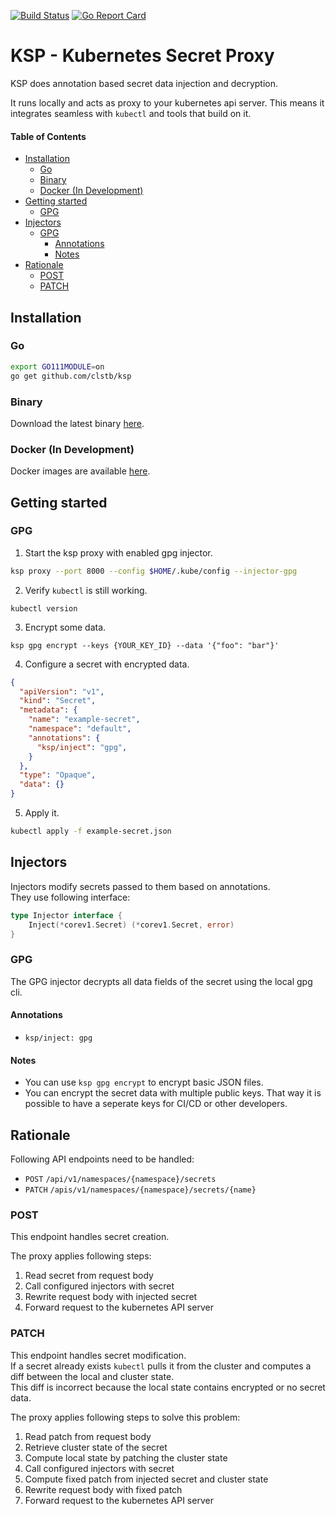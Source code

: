 [![Build Status](https://ci.clstb.codes/api/badges/clstb/ksp/status.svg)](https://ci.clstb.codes/clstb/ksp)
[![Go Report Card](https://goreportcard.com/badge/github.com/clstb/ksp)](https://goreportcard.com/report/github.com/clstb/ksp)
# KSP - Kubernetes Secret Proxy <!-- omit in toc -->
KSP does annotation based secret data injection and decryption.  

It runs locally and acts as proxy to your kubernetes api server. This means it integrates seamless with `kubectl` and tools that build on it.

#### Table of Contents <!-- omit in toc -->
- [Installation](#installation)
  - [Go](#go)
  - [Binary](#binary)
  - [Docker (In Development)](#docker-in-development)
- [Getting started](#getting-started)
  - [GPG](#gpg)
- [Injectors](#injectors)
  - [GPG](#gpg-1)
    - [Annotations](#annotations)
    - [Notes](#notes)
- [Rationale](#rationale)
  - [POST](#post)
  - [PATCH](#patch)

## Installation

### Go
```sh
export GO111MODULE=on
go get github.com/clstb/ksp
```

### Binary
Download the latest binary [here](https://github.com/clstb/ksp/releases).

### Docker (In Development)
Docker images are available [here](https://hub.docker.com/repository/docker/clstb/ksp).

## Getting started

### GPG
1. Start the ksp proxy with enabled gpg injector.
```sh
ksp proxy --port 8000 --config $HOME/.kube/config --injector-gpg
```
2. Verify `kubectl` is still working.
```
kubectl version
```
3. Encrypt some data.
```
ksp gpg encrypt --keys {YOUR_KEY_ID} --data '{"foo": "bar"}'
```
4. Configure a secret with encrypted data.
```json
{
  "apiVersion": "v1",
  "kind": "Secret",
  "metadata": {
    "name": "example-secret",
    "namespace": "default",
    "annotations": {
      "ksp/inject": "gpg",
    }
  },
  "type": "Opaque",
  "data": {}
}
```
5. Apply it.
```sh
kubectl apply -f example-secret.json
```

## Injectors
Injectors modify secrets passed to them based on annotations.  
They use following interface:
```go
type Injector interface {
    Inject(*corev1.Secret) (*corev1.Secret, error)
}
```

### GPG
The GPG injector decrypts all data fields of the secret using the local gpg cli.

#### Annotations
* `ksp/inject: gpg`

#### Notes
* You can use `ksp gpg encrypt` to encrypt basic JSON files.
* You can encrypt the secret data with multiple public keys. That way it is possible to have a seperate keys for CI/CD or other developers.

## Rationale
Following API endpoints need to be handled:  
* `POST` `/api/v1/namespaces/{namespace}/secrets`
* `PATCH` `/apis/v1/namespaces/{namespace}/secrets/{name}`

### POST
This endpoint handles secret creation.  

The proxy applies following steps:
1. Read secret from request body
2. Call configured injectors with secret
3. Rewrite request body with injected secret
4. Forward request to the kubernetes API server

### PATCH
This endpoint handles secret modification.  
If a secret already exists `kubectl` pulls it from the cluster and computes a diff between the local and cluster state.  
This diff is incorrect because the local state contains encrypted or no secret data.  

The proxy applies following steps to solve this problem:
1. Read patch from request body
2. Retrieve cluster state of the secret
3. Compute local state by patching the cluster state
4. Call configured injectors with secret
5. Compute fixed patch from injected secret and cluster state
6. Rewrite request body with fixed patch
7. Forward request to the kubernetes API server